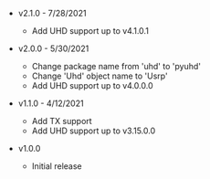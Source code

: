 * v2.1.0 - 7/28/2021
    * Add UHD support up to v4.1.0.1

* v2.0.0 - 5/30/2021
    * Change package name from 'uhd' to 'pyuhd'
    * Change 'Uhd' object name to 'Usrp'
    * Add UHD support up to v4.0.0.0

* v1.1.0 - 4/12/2021
    * Add TX support
    * Add UHD support up to v3.15.0.0

* v1.0.0
    * Initial release
